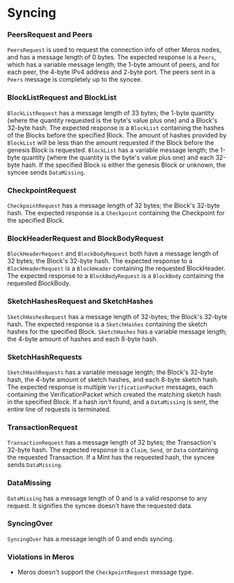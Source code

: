 # Syncing

### PeersRequest and Peers

`PeersRequest` is used to request the connection info of other Meros nodes, and has a message length of 0 bytes. The expected response is a `Peers`, which has a variable message length; the 1-byte amount of peers, and for each peer, the 4-byte IPv4 address and 2-byte port. The peers sent in a `Peers` message is completely up to the syncee.

### BlockListRequest and BlockList

`BlockListRequest` has a message length of 33 bytes; the 1-byte quantity (where the quantity requested is the byte's value plus one) and a Block's 32-byte hash. The expected response is a `BlockList` containing the hashes of the Blocks before the specified Block. The amount of hashes provided by `BlockList` will be less than the amount requested if the Block before the genesis Block is requested. `BlockList` has a variable message length; the 1-byte quantity (where the quantity is the byte's value plus one) and each 32-byte hash. If the specified Block is either the genesis Block or unknown, the syncee sends `DataMissing`.

### CheckpointRequest

`CheckpointRequest` has a message length of 32 bytes; the Block's 32-byte hash. The expected response is a `Checkpoint` containing the Checkpoint for the specified Block.

### BlockHeaderRequest and BlockBodyRequest

`BlockHeaderRequest` and `BlockBodyRequest` both have a message length of 32 bytes; the Block's 32-byte hash. The expected response to a `BlockHeaderRequest` is a `BlockHeader` containing the requested BlockHeader. The expected response to a `BlockBodyRequest` is a `BlockBody` containing the requested BlockBody.

### SketchHashesRequest and SketchHashes

`SketchHashesRequest` has a message length of 32-bytes; the Block's 32-byte hash. The expected response is a `SketchHashes` containing the sketch hashes for the specified Block. `SketchHashes` has a variable message length; the 4-byte amount of hashes and each 8-byte hash.

### SketchHashRequests

`SketchHashRequests` has a variable message length; the Block's 32-byte hash, the 4-byte amount of sketch hashes, and each 8-byte sketch hash. The expected response is multiple `VerificationPacket` messages, each containing the VerificationPacket which created the matching sketch hash in the specified Block. If a hash isn't found, and a `DataMissing` is sent, the entire line of requests is terminated.

### TransactionRequest

`TransactionRequest` has a message length of 32 bytes; the Transaction's 32-byte hash. The expected response is a `Claim`, `Send`, or `Data` containing the requested Transaction. If a Mint has the requested hash, the syncee sends `DataMissing`.

### DataMissing

`DataMissing` has a message length of 0 and is a valid response to any request. It signifies the syncee doesn't have the requested data.

### SyncingOver

`SyncingOver` has a message length of 0 and ends syncing.

### Violations in Meros

- Meros doesn't support the `CheckpointRequest` message type.
